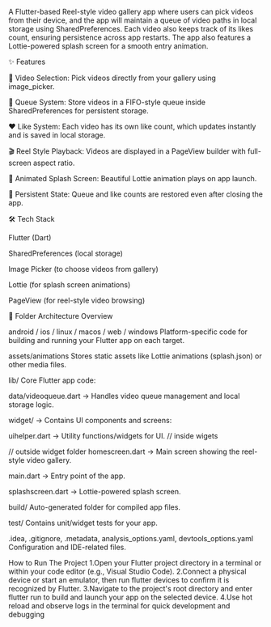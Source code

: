 A Flutter-based Reel-style video gallery app where users can pick videos from their device, and the app will maintain a queue of video paths in local storage using SharedPreferences. Each video also keeps track of its likes count, ensuring persistence across app restarts. The app also features a Lottie-powered splash screen for a smooth entry animation.

✨ Features

📂 Video Selection: Pick videos directly from your gallery using image_picker.

📌 Queue System: Store videos in a FIFO-style queue inside SharedPreferences for persistent storage.

❤️ Like System: Each video has its own like count, which updates instantly and is saved in local storage.

🎬 Reel Style Playback: Videos are displayed in a PageView builder with full-screen aspect ratio.

🌟 Animated Splash Screen: Beautiful Lottie animation plays on app launch.

🔄 Persistent State: Queue and like counts are restored even after closing the app.

🛠️ Tech Stack

Flutter (Dart)

SharedPreferences (local storage)

Image Picker (to choose videos from gallery)

Lottie (for splash screen animations)

PageView (for reel-style video browsing)


📁 Folder Architecture Overview

android / ios / linux / macos / web / windows
Platform-specific code for building and running your Flutter app on each target.

assets/animations
Stores static assets like Lottie animations (splash.json) or other media files.

lib/
Core Flutter app code:

data/videoqueue.dart → Handles video queue management and local storage logic.

widget/ → Contains UI components and screens:

uihelper.dart → Utility functions/widgets for UI. // inside wigets

// outside widget folder 
homescreen.dart → Main screen showing the reel-style video gallery.

main.dart → Entry point of the app.

splashscreen.dart → Lottie-powered splash screen.

build/
Auto-generated folder for compiled app files.

test/
Contains unit/widget tests for your app.

.idea, .gitignore, .metadata, analysis_options.yaml, devtools_options.yaml
Configuration and IDE-related files.


How to Run The Project
1.Open your Flutter project directory in a terminal or within your code editor (e.g., Visual Studio Code).
2.Connect a physical device or start an emulator, then run flutter devices to confirm it is recognized by Flutter.
3.Navigate to the project's root directory and enter flutter run to build and launch your app on the selected device.
4.Use hot reload and observe logs in the terminal for quick development and debugging

